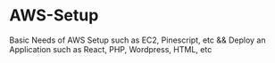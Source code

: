 # AWS-Setup
Basic Needs of AWS Setup such as EC2, Pinescript, etc &amp;&amp; Deploy an Application such as React, PHP, Wordpress, HTML, etc
